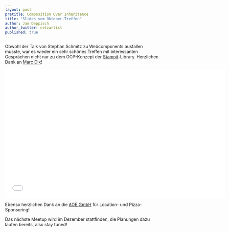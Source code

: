 ```yaml
---
layout: post
pretitle: Composition Over Inheritance
title: "Slides vom Oktober-Treffen"
author: Jan Deppisch
author_twitter: netzartist
published: true
---
```


Obwohl der Talk von Stephan Schmitz zu Webcomponents ausfallen musste, war es wieder ein sehr schönes Treffen mit interessanten Gesprächen nicht nur zu dem OOP-Konzept der [Stampit](https://github.com/stampit-org/stampit)-Library. Herzlichen Dank an [Marc Dix](https://twitter.com/marcdix)!

<iframe src="//slides.com/marcdix/coi/embed" width="720" height="420" scrolling="no" frameborder="0" webkitallowfullscreen mozallowfullscreen allowfullscreen></iframe>

Ebenso herzlichen Dank an die [AOE GmbH](http://www.aoe.com/) für Location- und Pizza-Sponsoring!

Das nächste Meetup wird im Dezember stattfinden, die Planungen dazu laufen bereits, also stay tuned!
